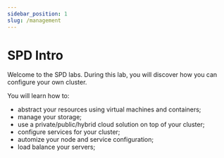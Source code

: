 ```yaml
---
sidebar_position: 1
slug: /management
---
```


# SPD Intro

Welcome to the SPD labs. During this lab, you will discover how you can configure your own cluster.

You will learn how to:
  * abstract your resources using virtual machines and containers;
  * manage your storage;
  * use a private/public/hybrid cloud solution on top of your cluster;
  * configure services for your cluster;
  * automize your node and service configuration;
  * load balance your servers;
